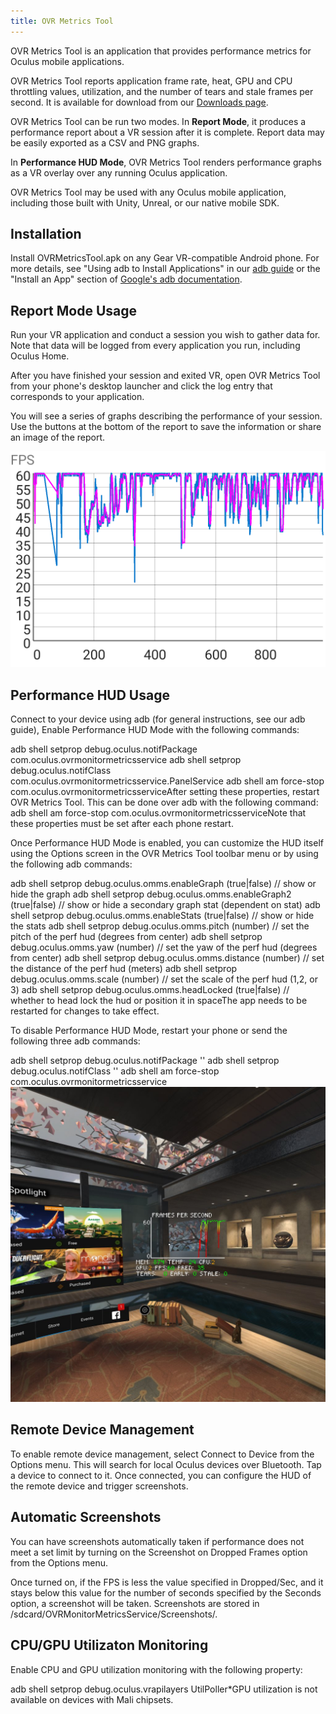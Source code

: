 ```yaml
---
title: OVR Metrics Tool
---
```

OVR Metrics Tool is an application that provides performance metrics for Oculus mobile applications.

OVR Metrics Tool reports application frame rate, heat, GPU and CPU throttling values, utilization, and the number of tears and stale frames per second. It is available for download from our [Downloads page](/downloads/).

OVR Metrics Tool can be run two modes. In **Report Mode**, it produces a performance report about a VR session after it is complete. Report data may be easily exported as a CSV and PNG graphs.

In **Performance HUD Mode**, OVR Metrics Tool renders performance graphs as a VR overlay over any running Oculus application.

OVR Metrics Tool may be used with any Oculus mobile application, including those built with Unity, Unreal, or our native mobile SDK.

## Installation

Install OVRMetricsTool.apk on any Gear VR-compatible Android phone. For more details, see "Using adb to Install Applications" in our [adb guide](/documentation/mobilesdk/latest/concepts/mobile-adb/#mobile-android-debug-intro "This guide describes how to perform common tasks using adb.") or the "Install an App" section of [Google's adb documentation](https://developer.android.com/studio/command-line/adb.html).

## Report Mode Usage

Run your VR application and conduct a session you wish to gather data for. Note that data will be logged from every application you run, including Oculus Home.

After you have finished your session and exited VR, open OVR Metrics Tool from your phone's desktop launcher and click the log entry that corresponds to your application.

You will see a series of graphs describing the performance of your session. Use the buttons at the bottom of the report to save the information or share an image of the report.

![](/images/documentation-mobilesdk-latest-concepts-mobile-ovrmetricstool-0.png)  
## Performance HUD Usage

Connect to your device using adb (for general instructions, see our adb guide), Enable Performance HUD Mode with the following commands:

adb shell setprop debug.oculus.notifPackage com.oculus.ovrmonitormetricsservice adb shell setprop debug.oculus.notifClass com.oculus.ovrmonitormetricsservice.PanelService adb shell am force-stop com.oculus.ovrmonitormetricsserviceAfter setting these properties, restart OVR Metrics Tool. This can be done over adb with the following command: adb shell am force-stop com.oculus.ovrmonitormetricsserviceNote that these properties must be set after each phone restart.

Once Performance HUD Mode is enabled, you can customize the HUD itself using the Options screen in the OVR Metrics Tool toolbar menu or by using the following adb commands:

adb shell setprop debug.oculus.omms.enableGraph (true|false) // show or hide the graph adb shell setprop debug.oculus.omms.enableGraph2 (true|false) // show or hide a secondary graph stat (dependent on stat) adb shell setprop debug.oculus.omms.enableStats (true|false) // show or hide the stats adb shell setprop debug.oculus.omms.pitch (number) // set the pitch of the perf hud (degrees from center) adb shell setprop debug.oculus.omms.yaw (number) // set the yaw of the perf hud (degrees from center) adb shell setprop debug.oculus.omms.distance (number) // set the distance of the perf hud (meters) adb shell setprop debug.oculus.omms.scale (number) // set the scale of the perf hud (1,2, or 3) adb shell setprop debug.oculus.omms.headLocked (true|false) // whether to head lock the hud or position it in spaceThe app needs to be restarted for changes to take effect.

To disable Performance HUD Mode, restart your phone or send the following three adb commands:

adb shell setprop debug.oculus.notifPackage '' adb shell setprop debug.oculus.notifClass '' adb shell am force-stop com.oculus.ovrmonitormetricsservice![](/images/documentation-mobilesdk-latest-concepts-mobile-ovrmetricstool-1.jpg)  
## Remote Device Management

To enable remote device management, select Connect to Device from the Options menu. This will search for local Oculus devices over Bluetooth. Tap a device to connect to it. Once connected, you can configure the HUD of the remote device and trigger screenshots.

## Automatic Screenshots

You can have screenshots automatically taken if performance does not meet a set limit by turning on the Screenshot on Dropped Frames option from the Options menu.

Once turned on, if the FPS is less the value specified in Dropped/Sec, and it stays below this value for the number of seconds specified by the Seconds option, a screenshot will be taken. Screenshots are stored in /sdcard/OVRMonitorMetricsService/Screenshots/.

## CPU/GPU Utilizaton Monitoring

Enable CPU and GPU utilization monitoring with the following property:

adb shell setprop debug.oculus.vrapilayers UtilPoller*GPU utilization is not available on devices with Mali chipsets.

